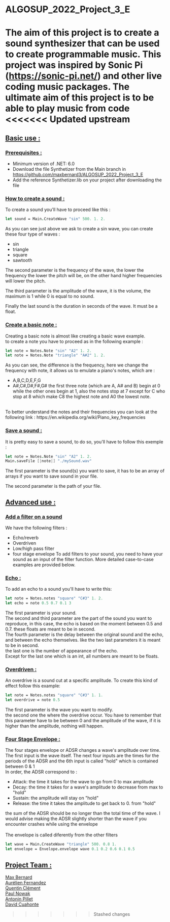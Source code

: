 # ALGOSUP_2022_Project_3_E
The aim of this project is to create a sound synthesizer that can be used to create programmable music. This project was inspired by Sonic Pi (https://sonic-pi.net/) and other live coding music packages. The ultimate aim of this project is to be able to play music from code
<<<<<<< Updated upstream
=======

## <ins>Basic use :

### <ins> Prerequisites : 
- Minimum version of .NET: 6.0 
- Download the file Synthetizer from the Main branch in https://github.com/maxbernard3/ALGOSUP_2022_Project_3_E
- Add the reference Synthetizer.lib on your project after downloading the file

### <ins> How to create a sound :

To create a sound you'll have to proceed like this :


```fs
let sound = Main.CreateWave "sin" 500. 1. 2.
```

As you can see just above we ask to create a sin wave, you can create these four type of waves :
- sin
- triangle
- square
- sawtooth

The second parameter is the frequency of the wave, the lower the frequency the lower the pitch will be, on the other hand higher frequencies will lower the pitch.

The third parameter is the amplitude of the wave, it is the volume, the maximum is 1 while 0 is equal to no sound.

Finally the last sound is the duration in seconds of the wave. It must be a float.

### <ins> Create a basic note :

Creating a basic note is almost like creating a basic wave example.<br>
to create a note you have to proceed as in the following example :
```fs
let note = Notes.Note "sin" "A2" 1. 2.
let note = Notes.Note "triangle" "A#2" 1. 2.
```
As you can see, the difference is the frequency, here we change the frequency with note, it allows us to emulate a piano's notes, which are :
- A,B,C,D,E,F,G
- A#,C#,D#,F#,G#
the first three note (which are A, A# and B) begin at 0 while the other ones begin at 1, also the notes stop at 7 except for C who stop at 8 which make C8 the highest note and A0 the lowest note.
<br>
To better understand the notes and their frequencies you can look at the following link : https://en.wikipedia.org/wiki/Piano_key_frequencies

### <ins> Save a sound :

It is pretty easy to save a sound, to do so, you'll have to follow this exemple :
```fs
let note = Notes.Note "sin" "A2" 1. 2.
Main.saveFile [|note|] "./mySound.wav"  
```
The first parameter is the sound(s) you want to save, it has to be an array of arrays if you want to save sound in your file.

The second parameter is the path of your file.

## <ins> Advanced use :

### <ins> Add a filter on a sound

We have the following filters :
- Echo/reverb
- Overdriven
- Low/high pass filter
- four stage envelope
To add filters to your sound, you need to have your sound as an input of the filter function. More detailed case-to-case examples are provided below.

### <ins> Echo :

To add an echo to a sound you'll have to write this:
```fs 
let note = Notes.notes "square" "C#3" 1. 2.
let echo = note 0.5 0.7 0.1 3
```
The first parameter is your sound.<br>
The second and third parameter are the part of the sound you want to reproduce, in this case, the echo is based on the moment between 0.5 and 0.7. these floats are meant to be in second.<br>
The fourth parameter is the delay between the original sound and the echo, and between the echo themselves. like the two last parameters it is meant to be in second.<br>
the last one is the number of appearance of the echo.<br>
Except for the last one which is an int, all numbers are meant to be floats.
### <ins> Overdriven :
An overdrive is a sound cut at a specific amplitude. To create this kind of effect follow this example:
```fs
let note = Notes.notes "square" "C#3" 1. 1.
let overdrive = note 0.5
```
The first parameter is the wave you want to modify.<br>
the second one the where the overdrive occur. You have to remember that this parameter have to be between 0 and the amplitude of the wave, if it is higher than the amplitude, nothing will happen.
### <ins> Four Stage Envelope :

The four stages envelope or ADSR changes a wave's amplitude over time. The first input is the wave itself. The next four inputs are the times for the periods of the ADSR and the 6th input is called "hold" which is contained between 0 & 1<br>
In order, the ADSR correspond to :
- Attack: the time it takes for the wave to go from 0 to max amplitude
- Decay: the time it takes for a wave's amplitude to decrease from max to "hold"
- Sustain: the amplitude will stay on "hold"
- Release: the time it takes the amplitude to get back to 0. from "hold"

the sum of the ADSR should be no longer than the total time of the wave. I would advise making the ADSR slightly shorter than the wave if you encounter crashes while using the envelope<br>
<br>
The envelope is called diferently from the other filters
```fs
let wave = Main.CreateWave "triangle" 500. 0.8 1.
let envelope = Envelope.envelope wave 0.1 0.2 0.6 0.1 0.5
```


## <ins> Project Team :
[Max Bernard](https://github.com/maxbernard3)<br>
[Aurélien Fernandez](https://github.com/aurelienfernandez)<br>
[Quentin Clément](https://github.com/Quentin-Clement)<br>
[Paul Nowak](https://github.com/PaulNowak36)<br>
[Antonin Pillet](https://github.com/antonin-pillet)<br>
[David Cuahonte](https://github.com/DavidCC812)
>>>>>>> Stashed changes
